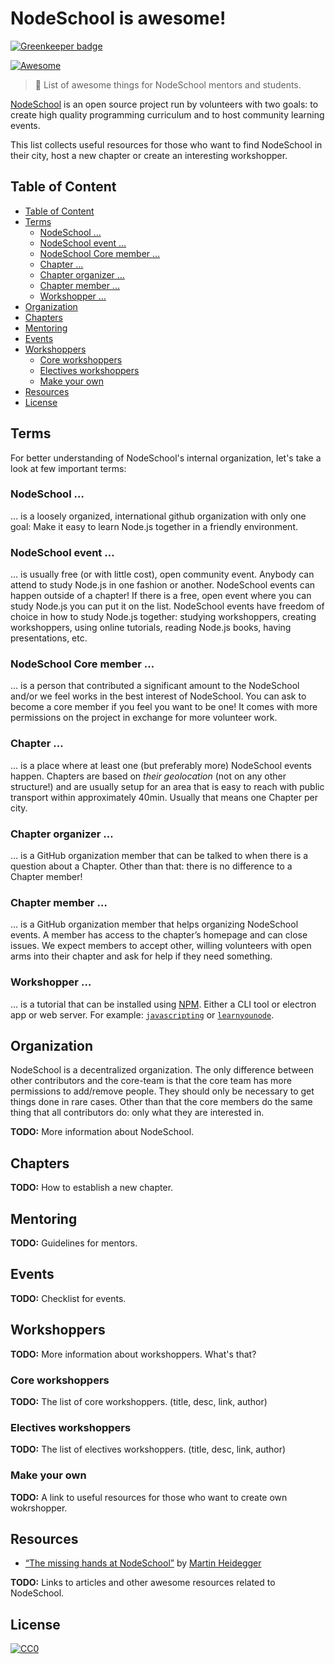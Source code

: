 # NodeSchool is awesome!

[![Greenkeeper badge](https://badges.greenkeeper.io/denysdovhan/awesome-nodeschool.svg)](https://greenkeeper.io/)

[![Awesome](https://cdn.rawgit.com/sindresorhus/awesome/d7305f38d29fed78fa85652e3a63e154dd8e8829/media/badge.svg)](https://github.com/sindresorhus/awesome)

> 🏫 List of awesome things for NodeSchool mentors and students.

[NodeSchool][nodeschool] is an open source project run by volunteers with two goals: to create high quality programming curriculum and to host community learning events.

This list collects useful resources for those who want to find NodeSchool in their city, host a new chapter or create an interesting workshopper.

## Table of Content

* [Table of Content](#table-of-content)
* [Terms](#terms)
  * [NodeSchool …](#nodeschool-)
  * [NodeSchool event …](#nodeschool-event-)
  * [NodeSchool Core member …](#nodeschool-core-member-)
  * [Chapter …](#chapter-)
  * [Chapter organizer …](#chapter-organizer-)
  * [Chapter member …](#chapter-member-)
  * [Workshopper …](#workshopper-)
* [Organization](#organization)
* [Chapters](#chapters)
* [Mentoring](#mentoring)
* [Events](#events)
* [Workshoppers](#workshoppers)
  * [Core workshoppers](#core-workshoppers)
  * [Electives workshoppers](#electives-workshoppers)
  * [Make your own](#make-your-own)
* [Resources](#resources)
* [License](#license)

## Terms

For better understanding of NodeSchool's internal organization, let's take a look at few important terms:

### NodeSchool …
… is a loosely organized, international github organization with only one goal: Make it easy to learn Node.js together in a friendly environment.

### NodeSchool event …

… is usually free (or with little cost), open community event. Anybody can attend to study Node.js in one fashion or another. NodeSchool events can happen outside of a chapter! If there is a free, open event where you can study Node.js you can put it on the list. NodeSchool events have freedom of choice in how to study Node.js together: studying workshoppers, creating workshoppers, using online tutorials, reading Node.js books, having presentations, etc.

### NodeSchool Core member …

… is a person that contributed a significant amount to the NodeSchool and/or we feel works in the best interest of NodeSchool. You can ask to become a core member if you feel you want to be one! It comes with more permissions on the project in exchange for more volunteer work.

### Chapter …

… is a place where at least one (but preferably more) NodeSchool events happen. Chapters are based on _their geolocation_ (not on any other structure!) and are usually setup for an area that is easy to reach with public transport within approximately 40min. Usually that means one Chapter per city.

### Chapter organizer …

… is a GitHub organization member that can be talked to when there is a question about a Chapter. Other than that: there is no difference to a Chapter member!

### Chapter member …

… is a GitHub organization member that helps organizing NodeSchool events. A member has access to the chapter’s homepage and can close issues. We expect members to accept other, willing volunteers with open arms into their chapter and ask for help if they need something.

### Workshopper …

… is a tutorial that can be installed using [NPM][npm]. Either a CLI tool or electron app or web server. For example: [`javascripting`][javascripting] or [`learnyounode`][learnyounode].

## Organization

NodeSchool is a decentralized organization. The only difference between other contributors and the core-team is that the core team has more permissions to add/remove people. They should only be necessary to get things done in rare cases. Other than that the core members do the same thing that all contributors do: only what they are interested in.

**TODO:** More information about NodeSchool.

## Chapters

**TODO:** How to establish a new chapter.

## Mentoring

**TODO:** Guidelines for mentors.

## Events

**TODO:** Checklist for events.

## Workshoppers

**TODO:** More information about workshoppers. What's that?

### Core workshoppers

**TODO:** The list of core workshoppers. (title, desc, link, author)

### Electives workshoppers

**TODO:** The list of electives workshoppers. (title, desc, link, author)

### Make your own

**TODO:** A link to useful resources for those who want to create own wokrshopper.

## Resources

* [“The missing hands at NodeSchool”](https://medium.com/@leichtgewicht/the-missing-hands-at-nodeschool-8999a90d33d1#.216d1xlgf) by [Martin Heidegger](https://github.com/martinheidegger)

**TODO:** Links to articles and other awesome resources related to NodeSchool.

## License

[![CC0](http://mirrors.creativecommons.org/presskit/buttons/88x31/svg/cc-zero.svg)](https://creativecommons.org/publicdomain/zero/1.0/)

<!-- References -->

[nodeschool]: http://nodeschool.io/
[npm]: https://npmjs.org
[javascripting]: https://www.github.com/sethvincent/javascripting
[learnyounode]: https://www.github.com/workshopper/learnyounode
